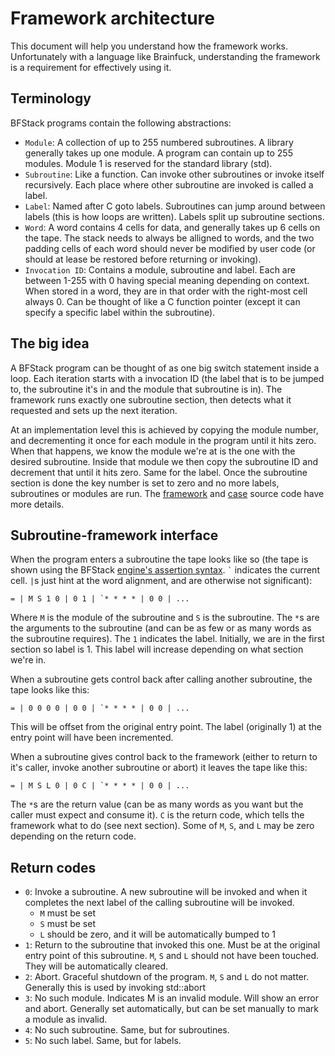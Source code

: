 # Framework architecture
This document will help you understand how the framework works. Unfortunately with a language like Brainfuck, understanding the framework is a requirement for effectively using it.

## Terminology
BFStack programs contain the following abstractions:
- `Module`: A collection of up to 255 numbered subroutines. A library generally takes up one module. A program can contain up to 255 modules. Module 1 is reserved for the standard library (std).
- `Subroutine`: Like a function. Can invoke other subroutines or invoke itself recursively. Each place where other subroutine are invoked is called a label.
- `Label`: Named after C goto labels. Subroutines can jump around between labels (this is how loops are written). Labels split up subroutine sections.
- `Word`: A word contains 4 cells for data, and generally takes up 6 cells on the tape. The stack needs to always be alligned to words, and the two padding cells of each word should never be modified by user code (or should at lease be restored before returning or invoking).
- `Invocation ID`: Contains a module, subroutine and label. Each are between 1-255 with 0 having special meaning depending on context. When stored in a word, they are in that order with the right-most cell always 0. Can be thought of like a C function pointer (except it can specify a specific label within the subroutine).

## The big idea
A BFStack program can be thought of as one big switch statement inside a loop. Each iteration starts with a invocation ID (the label that is to be jumped to, the subroutine it's in and the module that subroutine is in). The framework runs exactly one subroutine section, then detects what it requested and sets up the next iteration.

At an implementation level this is achieved by copying the module number, and decrementing it once for each module in the program until it hits zero. When that happens, we know the module we're at is the one with the desired subroutine. Inside that module we then copy the subroutine ID and decrement that until it hits zero. Same for the label. Once the subroutine section is done the key number is set to zero and no more labels, subroutines or modules are run. The [framework](framework/framework.bf) and [case](framework/case.bf) source code have more details.

## Subroutine-framework interface
When the program enters a subroutine the tape looks like so (the tape is shown using the BFStack [engine's assertion syntax](engine/readme.md). `` ` `` indicates the current cell. `|`s just hint at the word alignment, and are otherwise not significant):
```
= | M S 1 0 | 0 1 | `* * * * | 0 0 | ...
```
Where `M` is the module of the subroutine and `S` is the subroutine. The `*`s are the arguments to the subroutine (and can be as few or as many words as the subroutine requires). The `1` indicates the label. Initially, we are in the first section so label is 1. This label will increase depending on what section we're in.

When a subroutine gets control back after calling another subroutine, the tape looks like this:
```
= | 0 0 0 0 | 0 0 | `* * * * | 0 0 | ...
```
This will be offset from the original entry point. The label (originally 1) at the entry point will have been incremented.

When a subroutine gives control back to the framework (either to return to it's caller, invoke another subroutine or abort) it leaves the tape like this:
```
= | M S L 0 | 0 C | `* * * * | 0 0 | ...
```
The `*`s are the return value (can be as many words as you want but the caller must expect and consume it). `C` is the return code, which tells the framework what to do (see next section). Some of `M`, `S`, and `L` may be zero depending on the return code.

## Return codes
- `0`: Invoke a subroutine. A new subroutine will be invoked and when it completes the next label of the calling subroutine will be invoked.
  - `M` must be set
  - `S` must be set
  - `L` should be zero, and it will be automatically bumped to 1
- `1`: Return to the subroutine that invoked this one. Must be at the original entry point of this subroutine. `M`, `S` and `L` should not have been touched. They will be automatically cleared.
- `2`: Abort. Graceful shutdown of the program. `M`, `S` and `L` do not matter. Generally this is used by invoking std::abort
- `3`: No such module. Indicates M is an invalid module. Will show an error and abort. Generally set automatically, but can be set manually to mark a module as invalid.
- `4`: No such subroutine. Same, but for subroutines.
- `5`: No such label. Same, but for labels.
